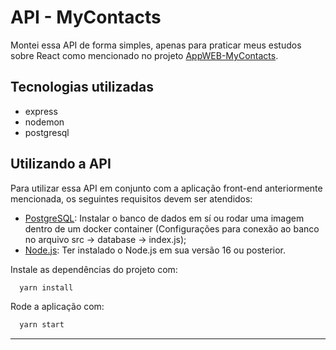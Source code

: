 # API - MyContacts
Montei essa API de forma simples, apenas para praticar meus estudos sobre React
como mencionado no projeto [AppWEB-MyContacts](https://github.com/WalterDSTS/AppWEB-MyContacts).

## Tecnologias utilizadas
- express
- nodemon
- postgresql

## Utilizando a API
Para utilizar essa API em conjunto com a aplicação front-end anteriormente mencionada,
os seguintes requisitos devem ser atendidos:

- [PostgreSQL](https://www.postgresql.org/): Instalar o banco de dados em sí ou
  rodar uma imagem dentro de um docker container (Configurações para conexão ao
  banco no arquivo src -> database -> index.js);
- [Node.js](https://nodejs.org/en): Ter instalado o Node.js em sua versão 16 ou posterior.

Instale as dependências do projeto com:
```bash
  yarn install
```

Rode a aplicação com:

```bash
  yarn start
```

---
